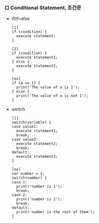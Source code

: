 
### □ Conditional Statement, 조건문
- if/if~else

      [1]
      if (condition) {
        execute statement;
      }

      [2]
      if (condition) {
        execute statement1;
      } else {
        execute statement2;
      }

      [ex]
      if (a == 1) {
        print('The value of a is 1');
      } else {
        print('The value of a is not 1');
      }

- switch 

      [1]
      switch(variable) {
      case value1:
        execute statement1;
        break;
      case value2:
        execute statement2;
        break;
      default:
        execute statement3;
      }

      [ex]
      var number = 1;
      switch(number) {
      case 1:
        print('number is 1');
        break;
      case 2:
        print('number is 2');
        break;
      default:
        print('number is the rest of them');
      }

  











